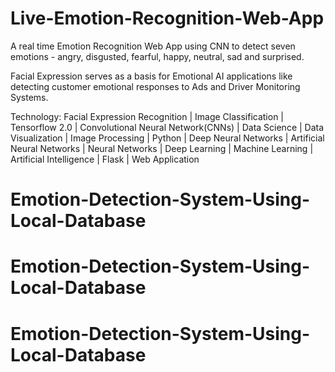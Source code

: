# Live-Emotion-Recognition-Web-App


A real time Emotion Recognition Web App using CNN to detect seven emotions - angry, disgusted, fearful, happy, neutral, sad and surprised.


Facial Expression serves as a basis for Emotional AI applications like detecting customer emotional responses to Ads and Driver Monitoring Systems.

Technology: Facial Expression Recognition | Image Classification | Tensorflow 2.0 | Convolutional Neural Network(CNNs) | Data Science | Data Visualization | Image Processing | Python | Deep Neural Networks | Artificial Neural Networks | Neural Networks | Deep Learning | Machine Learning | Artificial Intelligence | Flask | Web Application
# Emotion-Detection-System-Using-Local-Database
# Emotion-Detection-System-Using-Local-Database
# Emotion-Detection-System-Using-Local-Database
